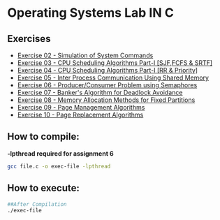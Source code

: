 # Operating Systems Lab IN C

## Exercises
 - [Exercise 02 - Simulation of System Commands](./Assignment-02)
 - [Exercise 03 - CPU Scheduling Algorithms Part-I \[SJF,FCFS & SRTF\] ](./Assignment-03)
 - [Exercise 04 - CPU Scheduling Algorithms Part-I \[RR & Priority\] ](./Assignment-04)
 - [Exercise 05 - Inter Process Communication Using Shared Memory](./Assignment-05)
 - [Exercise 06 - Producer/Consumer Problem using Semaphores](./Assignment-06)
 - [Exercise 07 - Banker's Algorithm for Deadlock Avoidance](./Assignment-07)
 - [Exercise 08 - Memory Allocation Methods for Fixed Partitions](./Assignment-08)
 - [Exercise 09 - Page Management Algorithms](./Assignment-09)
 - [Exercise 10 - Page Replacement Algorithms](./Assignment-10)
## How to compile:
**-lpthread required for assignment 6**
```bash
gcc file.c -o exec-file -lpthread
```
## How to execute:
```bash
##After Compilation
./exec-file
```

